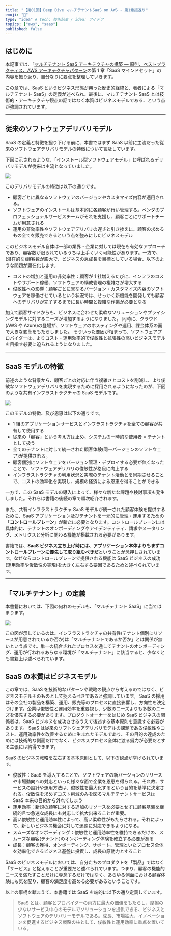 ```yaml
---
title: "【第01回】Deep Dive マルチテナントSaaS on AWS - 第1章振返り"
emoji: "🤿"
type: "idea" # tech: 技術記事 / idea: アイデア
topics: ["aws", "saas"]
published: false
---
```


## はじめに

本記事では、「[マルチテナント SaaS アーキテクチャの構築 ― 原則、ベストプラクティス、AWS アーキテクチャパターン](https://www.oreilly.co.jp/books/9784814401017/)の第 1 章「SaaS マインドセット」の内容を振り返り、自分なりに要点を整理していきます。

この章では、SaaS というビジネス形態が興った歴史的経緯と、著者による「マルチテナント SaaS」の定義が述べられ、最後に、マルチテナント SaaS とは技術的・アーキテクチャ観点の話ではなく本質はビジネスモデルである、という点が強調されています。

---

## 従来のソフトウェアデリバリモデル

SaaS の定義と特徴を掘り下げる前に、本書ではまず SaaS 以前に主流だった従来のソフトウェアデリバリモデルの特徴について言及しています。

下図に示されるような、「インストール型ソフトウェアモデル」と呼ばれるデリバリモデルが従来は主流となっていました。

![](/images/01/install-model.drawio.png)

このデリバリモデルの特徴は以下の通りです。

- 顧客ごとに異なるソフトウェアのバージョンやカスタマイズ内容が適用される。
- ソフトウェアのインストールは基本的に各顧客が行い管理する。ベンダのプロフェッショナルサービスチームがそれを支援し、顧客ごとにサポートチームが用意される
- 運用の非効率性やソフトウェアデリバリの遅さと引き換えに、顧客の求めるもの全てを販売できるという点を強みにしたビジネスモデル

このビジネスモデル自体は一部の業界・企業に対しては現在も有効なアプローチであり、顧客数が限られているうちは上手くいく可能性があります。一方で、(潜在的な)顧客数が膨大で、ビジネスの急成長を目標としている場合、以下のような問題が顕在化します。

- コストの増加と運用の非効率性：顧客が 1 社増えるたびに、インフラのコストやサポート稼働、ソフトウェアの構成管理の複雑さが増大する
- 俊敏性への影響：顧客ごとに異なるバージョン・カスタマイズ内容のソフトウェアを稼働させているという状況では、せっかく新機能を開発しても顧客へのデリバリが完了するまでに長い時間と複雑な作業が必要となる

加えて顧客サイドからも、ビジネスに合わせた柔軟なソリューションやプライシングモデルに対するニーズが増加するようになりました。
同時に、クラウド(AWS や Azure)の登場が、ソフトウェアのホスティングや運用、課金体系の面で大きな変革をもたらしました。
そういった要因が相まって、ソフトウェアプロバイダーは、よりコスト・運用効率的で俊敏性と拡張性の高いビジネスモデルを目指す必要に迫られるようになりました。

---

## SaaS モデルの特徴

前述のような背景から、顧客ごとの対応に伴う複雑さとコストを削減し、より俊敏なソフトウェアデリバリを実現するために採用されるようになったのが、下図のような共有インフラストラクチャの SaaS モデルです。

![](/images/01/saas-models.drawio.png)

このモデルの特徴、及び恩恵は以下の通りです。

- 1 組のアプリケーションサービスとインフラストラクチャを全ての顧客が共有して使用する
- 従来の「顧客」という考え方は止め、システムの一時的な使用者 = テナントとして扱う
- 全てのテナントに対して統一された顧客体験(同一バージョンのソフトウェア)が提供される。
- 顧客個別にソフトウェアをバージョン管理・デプロイする必要が無くなったことで、ソフトウェアデリバリの俊敏性が格段に向上する
- インフラストラクチャの利用状況と実際のテナント活動とを同期させることで、コストの効率化を実現し、規模の経済による恩恵を得ることができる

一方で、この SaaS モデルの導入によって、様々な新たな課題や検討事項も発生しました。それらは書籍の後続の章で順次紹介されます。

また、共有インフラストラクチャ SaaS モデルが統一された顧客体験を提供するために、SaaS アプリケーション及びテナントを一元的に管理・運用するための「**コントロールプレーン**」が新たに必要となります。コントロールプレーンには具体的に、テナントのオンボーディングやアイデンティティ、請求やメータリング、メトリクスと分析に関わる機能が搭載される必要があります。

書籍では、**SaaS ビジネス立ち上げ時には、アプリケーション本体よりもまずコントロールプレーンに優先して取り組むべきだ**ということが念押しされています。なぜならコントロールプレーンで提供される機能は SaaS ビジネスの成功(運用効率や俊敏性の実現)を大きく左右する要因であるためと述べられています。

---

## 「マルチテナント」の定義

本書籍においては、下図の何れのモデルも、「マルチテナント SaaS」に当てはまります。

![](/images/01/multi-tenant-models.drawio.png)

この図が示しているのは、インフラストラクチャの共有性(テナント個別にリソースが用意されているか否か)は「マルチテナントであるか否か」とは関係が無いという点です。単一の統合されたプロセスを通してテナントのオンボーディング、運用が行われるあらゆる環境が「マルチテナント」に該当すると、少なくとも書籍上は述べられています。

## SaaS の本質はビジネスモデル

この章では、SaaS を技術的なパターンや戦略の観点から考えるのではなく、ビジネスモデルそのものとして捉えるべきであると強調しています。
SaaS の採用はその会社の製品を構築、運用、販売等のプロセスに直接影響し、方向性を決定づけます。企業は俊敏性と運用効率を重要視し、少数のニーズよりも多数のニーズを優先する必要があります。プロダクトオーナーをはじめ SaaS ビジネスの関係者は、SaaS ビジネスを成功させるうえで後述する基本原則を意識する必要があります。
SaaS は従来のソフトウェアデリバリモデルの課題である俊敏性やコスト、運用効率性を改善するために生まれたモデルであり、その目的の達成のためには技術的な側面だけでなく、ビジネスプロセス全体に渡る努力が必要だとする主張には納得できます。

SaaS のビジネス戦略を左右する基本原則として、以下の観点が挙げられています。

- 俊敏性：SaaS を導入することで、ソフトウェアの新バージョンのリリースや市場動向への対応といった様々な面で企業を恩恵を得られる。それ故、サービスの設計や運用方法は、俊敏性を最大化するという目的を基準に決定される。俊敏性を求めずコスト削減のみを図るマルチテナントサービスは SaaS 本来の目的から外れてしまう
- 運用効率：新規の顧客に対する追加のリソースを必要とせずに顧客基盤を継続的且つ急速な成長にも対応して拡大出来ることが重要。
- 高い俊敏性と運用効率性によって、高い柔軟性がもたらされる。それによって、新しいビジネス機会に対して迅速に対応できるようになる。
- スムーズなオンボーディング：俊敏性と運用効率性を維持できるだけの、スムーズな顧客(テナント)のオンボーディング体験を確立する必要がある
- 成長：顧客の獲得、オンボーディング、サポート、管理といたプロセス全体を効率化できるビジネス基盤に投資し、成長の原動力とすること

SaaS のビジネスモデルにおいては、自分たちのプロダクトを「製品」ではなく「サービス」と捉えることが重要だと述べられています。つまり、顧客の機能的ニーズを満たすことだけに専念するだけではなく、あらゆる側面における顧客体験にも気を配り、顧客の満足度を高める必要があるということです。

以上の事柄を踏まえて、本書籍では SaaS を端的に以下の通り定義しています。

> SaaS とは、顧客とプロバイダーの両方に最大の価値をもたらし、摩擦の少ないサービス中心のモデルでソリューションを提供できる、ビジネスとソフトウェアのデリバリーモデルである。成長、市場拡大、イノベーションを促進するビジネス戦略の柱として、俊敏性と運用効率に重点を置いている。

